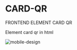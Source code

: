 # CARD-QR
FRONTEND ELEMENT CARD QR

Element card qr in html

![mobile-design](https://user-images.githubusercontent.com/14801079/194774259-6900d668-b8c7-4daa-bdae-996dbbb90b37.jpg)
